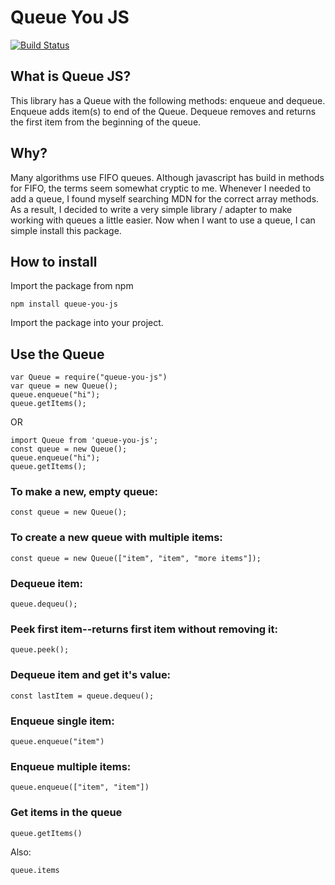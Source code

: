 # Queue You JS

[![Build Status](https://app.travis-ci.com/doohinkus/queue-js.svg?branch=master)](https://app.travis-ci.com/doohinkus/queue-js)

## What is Queue JS?

This library has a Queue with the following methods: enqueue and dequeue. Enqueue adds item(s) to end of the Queue. Dequeue removes and returns the first item from the beginning of the queue.

## Why?

Many algorithms use FIFO queues. Although javascript has build in methods for FIFO, the terms seem somewhat cryptic to me. Whenever I needed to add a queue, I found myself searching MDN for the correct array methods. As a result, I decided to write a very simple library / adapter to make working with queues a little easier. Now when I want to use a queue, I can simple install this package.

## How to install

Import the package from npm

```
npm install queue-you-js
```

Import the package into your project.

## Use the Queue

```
var Queue = require("queue-you-js")
var queue = new Queue();
queue.enqueue("hi");
queue.getItems();
```

OR

```
import Queue from 'queue-you-js';
const queue = new Queue();
queue.enqueue("hi");
queue.getItems();
```

### To make a new, empty queue:

```
const queue = new Queue();
```

### To create a new queue with multiple items:

```
const queue = new Queue(["item", "item", "more items"]);
```

### Dequeue item:

```
queue.dequeu();
```

### Peek first item--returns first item without removing it:

```
queue.peek();
```

### Dequeue item and get it's value:

```
const lastItem = queue.dequeu();
```

### Enqueue single item:

```
queue.enqueue("item")
```

### Enqueue multiple items:

```
queue.enqueue(["item", "item"])
```

### Get items in the queue

```
queue.getItems()
```

Also:

```
queue.items
```
